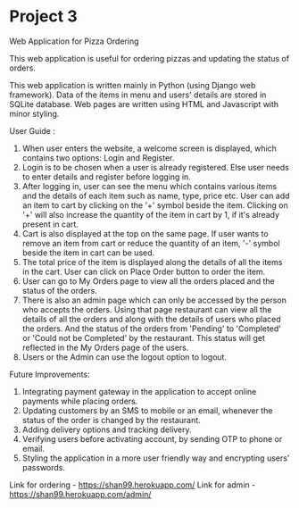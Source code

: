 # Project 3

Web Application for Pizza Ordering

This web application is useful for ordering pizzas and updating the status of orders.

This web application is written mainly in Python (using Django web framework). Data of the items in menu and users' details are stored in SQLite database. Web pages are written using HTML and Javascript with minor styling.


User Guide :

1. When user enters the website, a welcome screen is displayed, which contains two options: Login and Register.
2. Login is to be chosen when a user is already registered. Else user needs to enter details and register before logging in.
3. After logging in, user can see the menu which contains various items and the details of each item such as name, type, price etc. User can add an item to cart by clicking on the '+' symbol beside the item. Clicking on '+' will also increase the quantity of the item in cart by 1, if it's already present in cart.
4. Cart is also displayed at the top on the same page. If user wants to remove an item from cart or reduce the quantity of an item, '-' symbol beside the item in cart can be used.
5. The total price of the item is displayed along the details of all the items in the cart. User can click on Place Order button to order the item.
6. User can go to My Orders page to view all the orders placed and the status of the orders.
7. There is also an admin page which can only be accessed by the person who accepts the orders. Using that page restaurant can view all the details of all the orders and along with the details of users who placed the orders. And the status of the orders from 'Pending' to 'Completed' or 'Could not be Completed' by the restaurant. This status will get reflected in the My Orders page of the users.
8. Users or the Admin can use the logout option to logout.


Future Improvements:

1. Integrating payment gateway in the application to accept online payments while placing orders.
2. Updating customers by an SMS to mobile or an email, whenever the status of the order is changed by the restaurant.
3. Adding delivery options and tracking delivery. 
4. Verifying users before activating account, by sending OTP to phone or email.
5. Styling the application in a more user friendly way and encrypting users' passwords.

Link for ordering - https://shan99.herokuapp.com/
Link for admin - https://shan99.herokuapp.com/admin/
